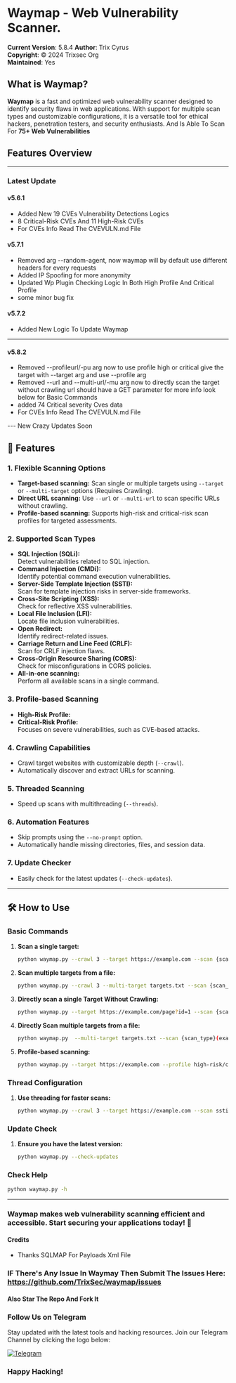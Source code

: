 # Waymap - Web Vulnerability Scanner.

**Current Version**: 5.8.4
**Author**: Trix Cyrus  
**Copyright**: © 2024 Trixsec Org  
**Maintained**: Yes

## What is Waymap?
**Waymap** is a fast and optimized web vulnerability scanner designed to identify security flaws in web applications. With support for multiple scan types and customizable configurations, it is a versatile tool for ethical hackers, penetration testers, and security enthusiasts. And Is Able To Scan For **75+ Web Vulnerabilities**

## Features Overview
---

### Latest Update



#### v5.6.1 
- Added New 19 CVEs Vulnerability Detections Logics
- 8 Critical-Risk CVEs And 11 High-Risk CVEs
- For CVEs Info Read The CVEVULN.md File 

#### v5.7.1
- Removed arg --random-agent, now waymap will by default use different headers for every requests
- Added IP Spoofing for more anonymity
- Updated Wp Plugin Checking Logic In Both High Profile And Critical Profile
- some minor bug fix

#### v5.7.2 
- Added New Logic To Update Waymap
---

#### v5.8.2
- Removed --profileurl/-pu arg now to use profile high or critical give the target with --target arg and use --profile arg
- Removed --url and --multi-url/-mu arg now to directly scan the target without crawling url should have a GET parameter for more info look below for Basic Commands
- added 74 Critical severity Cves data
- For CVEs Info Read The CVEVULN.md File 

--- New Crazy Updates Soon

## 🚀 **Features**

### 1. **Flexible Scanning Options**
   - **Target-based scanning:** 
     Scan single or multiple targets using `--target` or `--multi-target` options (Requires Crawling).
   - **Direct URL scanning:** 
     Use `--url` or `--multi-url` to scan specific URLs without crawling.
   - **Profile-based scanning:** 
     Supports high-risk and critical-risk scan profiles for targeted assessments.

### 2. **Supported Scan Types**
   - **SQL Injection (SQLi):**  
     Detect vulnerabilities related to SQL injection.
   - **Command Injection (CMDi):**  
     Identify potential command execution vulnerabilities.
   - **Server-Side Template Injection (SSTI):**  
     Scan for template injection risks in server-side frameworks.
   - **Cross-Site Scripting (XSS):**  
     Check for reflective XSS vulnerabilities.
   - **Local File Inclusion (LFI):**  
     Locate file inclusion vulnerabilities.
   - **Open Redirect:**  
     Identify redirect-related issues.
   - **Carriage Return and Line Feed (CRLF):**  
     Scan for CRLF injection flaws.
   - **Cross-Origin Resource Sharing (CORS):**  
     Check for misconfigurations in CORS policies.
   - **All-in-one scanning:**  
     Perform all available scans in a single command.

### 3. **Profile-based Scanning**
   - **High-Risk Profile:**  
   - **Critical-Risk Profile:**  
     Focuses on severe vulnerabilities, such as CVE-based attacks.

### 4. **Crawling Capabilities**
   - Crawl target websites with customizable depth (`--crawl`).
   - Automatically discover and extract URLs for scanning.

### 5. **Threaded Scanning**
   - Speed up scans with multithreading (`--threads`).

### 6. **Automation Features**
   - Skip prompts using the `--no-prompt` option.
   - Automatically handle missing directories, files, and session data.

### 7. **Update Checker**
   - Easily check for the latest updates (`--check-updates`).

---

## 🛠️ **How to Use**

### Basic Commands
1. **Scan a single target:**
   ```bash
   python waymap.py --crawl 3 --target https://example.com --scan {scan_type}
   ```
2. **Scan multiple targets from a file:**
   ```bash
   python waymap.py --crawl 3 --multi-target targets.txt --scan {scan_type}
   ```
3. **Directly scan a single Target Without Crawling:**
   ```bash
   python waymap.py --target https://example.com/page?id=1 --scan {scan_type}

2. **Directly Scan multiple targets from a file:**
   ```bash
   python waymap.py  --multi-target targets.txt --scan {scan_type}(example url type: https://example.com/page?id=1 )

   ```
4. **Profile-based scanning:**
   ```bash
   python waymap.py --target https://example.com --profile high-risk/critical-risk
   ```

### Thread Configuration
1. **Use threading for faster scans:**
   ```bash
   python waymap.py --crawl 3 --target https://example.com --scan ssti --threads 10
   ```

### Update Check
1. **Ensure you have the latest version:**
   ```bash
   python waymap.py --check-updates
   ```

### Check Help
```bash
python waymap.py -h

```

---


### Waymap makes web vulnerability scanning efficient and accessible. Start securing your applications today! 🎯


#### Credits
- Thanks SQLMAP For Payloads Xml File

### IF There's Any Issue In Waymay Then Submit The Issues Here: https://github.com/TrixSec/waymap/issues

#### Also Star The Repo And Fork It

### Follow Us on Telegram
Stay updated with the latest tools and hacking resources. Join our Telegram Channel by clicking the logo below:

[![Telegram](https://upload.wikimedia.org/wikipedia/commons/thumb/8/82/Telegram_logo.svg/240px-Telegram_logo.svg.png)](https://t.me/Trixsec)

### Happy Hacking!

